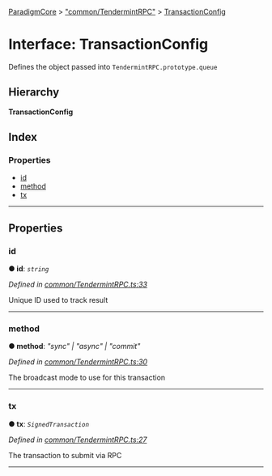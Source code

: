 [ParadigmCore](../README.md) > ["common/TendermintRPC"](../modules/_common_tendermintrpc_.md) > [TransactionConfig](../interfaces/_common_tendermintrpc_.transactionconfig.md)

# Interface: TransactionConfig

Defines the object passed into `TendermintRPC.prototype.queue`

## Hierarchy

**TransactionConfig**

## Index

### Properties

* [id](_common_tendermintrpc_.transactionconfig.md#id)
* [method](_common_tendermintrpc_.transactionconfig.md#method)
* [tx](_common_tendermintrpc_.transactionconfig.md#tx)

---

## Properties

<a id="id"></a>

###  id

**● id**: *`string`*

*Defined in [common/TendermintRPC.ts:33](https://github.com/paradigmfoundation/paradigmcore/blob/f520b2a/src/common/TendermintRPC.ts#L33)*

Unique ID used to track result

___
<a id="method"></a>

###  method

**● method**: *"sync" \| "async" \| "commit"*

*Defined in [common/TendermintRPC.ts:30](https://github.com/paradigmfoundation/paradigmcore/blob/f520b2a/src/common/TendermintRPC.ts#L30)*

The broadcast mode to use for this transaction

___
<a id="tx"></a>

###  tx

**● tx**: *`SignedTransaction`*

*Defined in [common/TendermintRPC.ts:27](https://github.com/paradigmfoundation/paradigmcore/blob/f520b2a/src/common/TendermintRPC.ts#L27)*

The transaction to submit via RPC

___


